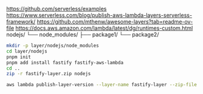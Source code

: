 https://github.com/serverless/examples
https://www.serverless.com/blog/publish-aws-lambda-layers-serverless-framework/
https://github.com/mthenw/awesome-layers?tab=readme-ov-file
https://docs.aws.amazon.com/lambda/latest/dg/runtimes-custom.html
   nodejs/
   └── node_modules/
       ├── package1/
       └── package2/

```sh
mkdir -p layer/nodejs/node_modules
cd layer/nodejs
pnpm init
pnpm add install fastify fastify-aws-lambda
cd ..
zip -r fastify-layer.zip nodejs
```

```sh
aws lambda publish-layer-version --layer-name fastify-layer --zip-file fileb://fastify-layer.zip --compatible-runtimes nodejs20.x nodejs18.x nodejs16.x nodejs14.x
```

